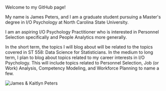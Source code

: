 Welcome to my GitHub page!

My name is James Peters, and I am a graduate student pursuing a Master's degree in I/O Psychology at North Carolina State University.

I am an aspiring I/O Psychology Practitioner who is interested in Personnel Selection specifically and People Analytics more generally.

In the short term, the topics I will blog about will be related to the topics covered in ST 558: Data Science for Statisticians. In the medium to long term, I plan to blog about topics related to my career interests in I/O Psychology. This will include topics related to Personnel Selection, Job (or Work) Analysis, Competency Modeling, and Workforce Planning to name a few.

![James & Kaitlyn Peters](/jamescpeters/jamescpeters.github.io/assets/images/wedding.jpg)
